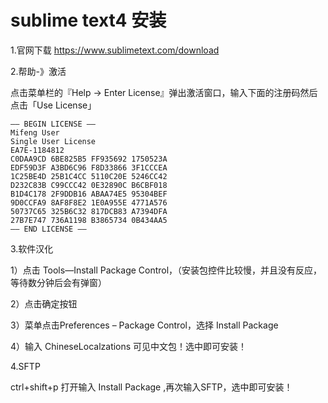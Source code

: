 # sublime text4 安装
1.官网下载
https://www.sublimetext.com/download

2.帮助-》激活

点击菜单栏的『Help -> Enter License』弹出激活窗口，输入下面的注册码然后点击「Use License」
```
—– BEGIN LICENSE —–
Mifeng User
Single User License
EA7E-1184812
C0DAA9CD 6BE825B5 FF935692 1750523A
EDF59D3F A3BD6C96 F8D33866 3F1CCCEA
1C25BE4D 25B1C4CC 5110C20E 5246CC42
D232C83B C99CCC42 0E32890C B6CBF018
B1D4C178 2F9DDB16 ABAA74E5 95304BEF
9D0CCFA9 8AF8F8E2 1E0A955E 4771A576
50737C65 325B6C32 817DCB83 A7394DFA
27B7E747 736A1198 B3865734 0B434AA5
—— END LICENSE ——
```
3.软件汉化

1）点击 Tools—Install Package Control，（安装包控件比较慢，并且没有反应，等待数分钟后会有弹窗）

2）点击确定按钮

3）菜单点击Preferences – Package Control，选择 Install Package

4）输入 ChineseLocalzations 可见中文包！选中即可安装！

4.SFTP

ctrl+shift+p 打开输入 Install Package ,再次输入SFTP，选中即可安装！
